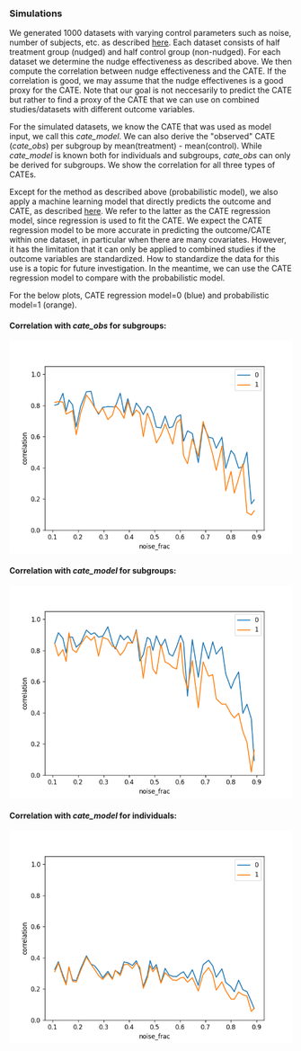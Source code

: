 
### Simulations
We generated 1000 datasets with varying control parameters such as noise, number of subjects, etc. as described [here](simulations_supplementary.md). Each dataset consists of half treatment group (nudged) and half control group (non-nudged). For each dataset we determine the nudge effectiveness as described above. We then compute the correlation between nudge effectiveness and the CATE. If the correlation is good, we may assume that the nudge effectivenes is a good proxy for the CATE. Note that our goal is not neccesarily to predict the CATE but rather to find a proxy of the CATE that we can use on combined studies/datasets with different outcome variables.

For the simulated datasets, we know the CATE that was used as model input, we call this *cate_model*. We can also derive the "observed" CATE (*cate_obs*) per subgroup by mean(treatment) - mean(control). While *cate_model* is known both for individuals and subgroups, *cate_obs* can only be derived for subgroups. We show the correlation for all three types of CATEs.

Except for the method as described above (probabilistic model), we also apply a machine learning model that directly predicts the outcome and CATE, as described [here](models_supplementary.md). We refer to the latter as the CATE regression model, since regression is used to fit the CATE. We expect the CATE regression model to be more accurate in predicting the outcome/CATE within one dataset, in particular when there are many covariates. However, it has the limitation that it can only be applied to combined studies if the outcome variables are standardized. How to standardize the data for this use is a topic for future investigation. In the meantime, we can use the CATE regression model to compare with the probabilistic model.

For the below plots, CATE regression model=0 (blue) and probabilistic model=1 (orange).

#### Correlation with *cate_obs* for subgroups:
![subgroups_cate_obs](../plots_subgroups_cate_obs/noise_frac.png)

#### Correlation with *cate_model* for subgroups:
![subgroups_cate_model](../plots_subgroups_cate_model/noise_frac.png)

#### Correlation with *cate_model* for individuals:
![ind_cate_obs](../plots_ind_cate_model/noise_frac.png)
